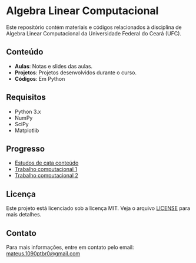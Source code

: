 # Algebra Linear Computacional

Este repositório contém materiais e códigos relacionados à disciplina de Algebra Linear Computacional da Universidade Federal do Ceará (UFC).

## Conteúdo

- **Aulas**: Notas e slides das aulas.
- **Projetos**: Projetos desenvolvidos durante o curso.
- **Códigos**: Em Python

## Requisitos

- Python 3.x
- NumPy
- SciPy
- Matplotlib

## Progresso
* [Estudos de cata conteúdo](/ConteúdosALC.ipynb)
* [Trabalho computacional 1]()
* [Trabalho computacional 2]()



## Licença

Este projeto está licenciado sob a licença MIT. Veja o arquivo [LICENSE](LICENSE) para mais detalhes.

## Contato

Para mais informações, entre em contato pelo email: mateus.1090ptbr0@gmail.com
